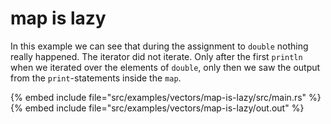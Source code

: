 # map is lazy

In this example we can see that during the assignment to `double` nothing really happened. The iterator did not iterate.
Only after the first `println` when we iterated over the elements of `double`, only then we saw the output from the `print`-statements
inside the `map`.

{% embed include file="src/examples/vectors/map-is-lazy/src/main.rs" %}
{% embed include file="src/examples/vectors/map-is-lazy/out.out" %}



